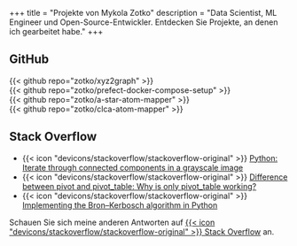 +++
title = "Projekte von Mykola Zotko"
description = "Data Scientist, ML Engineer und Open-Source-Entwickler. Entdecken Sie Projekte, an denen ich gearbeitet habe."
+++

## GitHub

{{< github repo="zotko/xyz2graph" >}} </br>
{{< github repo="zotko/prefect-docker-compose-setup" >}} </br>
{{< github repo="zotko/a-star-atom-mapper" >}} </br>
{{< github repo="zotko/clca-atom-mapper" >}}

## Stack Overflow

- {{< icon "devicons/stackoverflow/stackoverflow-original" >}}
  [Python: Iterate through connected components in a grayscale image](https://stackoverflow.com/a/59561214/8973620)
- {{< icon "devicons/stackoverflow/stackoverflow-original" >}}
  [Difference between pivot and pivot_table: Why is only pivot_table working?](https://stackoverflow.com/a/75579338/8973620)
- {{< icon "devicons/stackoverflow/stackoverflow-original" >}}
  [Implementing the Bron–Kerbosch algorithm in Python](https://stackoverflow.com/a/59339555/8973620)

Schauen Sie sich meine anderen Antworten auf
[{{< icon "devicons/stackoverflow/stackoverflow-original" >}} Stack Overflow](https://stackoverflow.com/users/8973620/mykola-zotko?tab=answers&sort=votes)
an.
